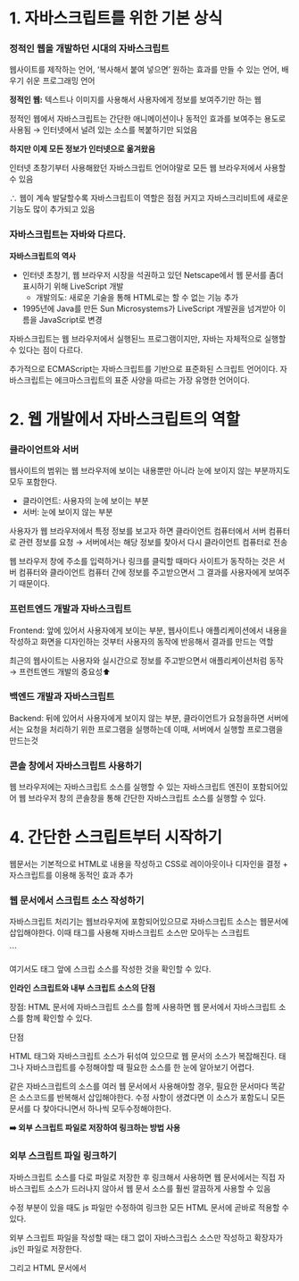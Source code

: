 # 1. 자바스크립트를 위한 기본 상식

### 정적인 웹을 개발하던 시대의 자바스크립트

웹사이트를 제작하는 언어, ‘복사해서 붙여 넣으면’ 원하는 효과를 만들 수 있는 언어, 배우기 쉬운 프로그래밍 언어

**정적인 웹:** 텍스트나 이미지를 사용해서 사용자에게 정보를 보여주기만 하는 웹

정적인 웹에서 자바스크립트는 간단한 애니메이션이나 동적인 효과를 보여주는 용도로 사용됨 → 인터넷에서 널려 있는 소스를 복붙하기만 되었음

**하지만 이제 모든 정보가 인터넷으로 옮겨왔음**

인터넷 초창기부터 사용해왔던 자바스크립트 언어야말로 모든 웹 브라우저에서 사용할 수 있음

∴ 웹이 계속 발달할수록 자바스크립트이 역할은 점점 커지고 자바스크리비트에 새로운 기능도 많이 추가되고 있음

### 자바스크립트는 자바와 다르다.

**자바스크립트의 역사**

- 인터넷 초창기, 웹 브라우저 시장을 석권하고 있던 Netscape에서 웹 문서를 좀더 표시하기 위해 LiveScript 개발
    - 개발의도: 새로운 기술을 통해 HTML로는 할 수 없는 기능 추가
- 1995년에 Java를 만든 Sun Microsystems가 LiveScript 개발권을 넘겨받아 이름을 JavaScript로 변경

자바스크립트는 웹 브라우저에서 실행된느 프로그램이지만, 자바는 자체적으로 실행할 수 있다는 점이 다르다.

추가적으로 ECMAScript는 자바스크립트를 기반으로 표준화된 스크립트 언어이다. 자바스크립트는 에크마스크립트의 표준 사양을 따르는 가장 유명한 언어이다.

# 2. 웹 개발에서 자바스크립트의 역할

### 클라이언트와 서버

웹사이트의 범위는 웹 브라우저에 보이는 내용뿐만 아니라 눈에 보이지 않는 부분까지도 모두 포함한다.

- 클라이언트: 사용자의 눈에 보이는 부분
- 서버: 눈에 보이지 않는 부분

사용자가 웹 브라우저에서 특정 정보를 보고자 하면 클라이언트 컴퓨터에서 서버 컴퓨터로 관련 정보를 요청 → 서버에서는 해당 정보를 찾아서 다시 클라이언트 컴퓨터로 전송

웹 브라우저 창에 주소를 입력하거나 링크를 클릭할 때마다 사이트가 동작하는 것은 서버 컴퓨터와 클라이언트 컴퓨터 간에 정보를 주고받으면서 그 결과를 사용자에게 보여주기 때문이다.

### 프런트엔드 개발과 자바스크립트

Frontend: 앞에 있어서 사용자에게 보이는 부분, 웹사이트나 애플리케이션에서 내용을 작성하고 화면을 디자인하는 것부터 사용자의 동작에 반응해서 결과를 만드는 역할

최근의 웹사이트는 사용자와 실시간으로 정보를 주고받으면서 애플리케이션처럼 동작 → 프런트엔드 개발의 중요성⬆️

### 백엔드 개발과 자바스크립트

Backend: 뒤에 있어서 사용자에게 보이지 않는 부분, 클라이언트가 요청을하면 서버에서는 요청을 처리하기 위한 프로그램을 실행하는데 이때, 서버에서 실행할 프로그램을 만드는것

### 콘솔 창에서 자바스크립트 사용하기

웹 브라우저에는 자바스크립트 소스를 실행할 수 있는 자바스크립트 엔진이 포함되어있어 웹 브라우저 창의 콘솔창을 통해 간단한 자바스크립트 소스를 실행할 수 있다.

# 4. 간단한 스크립트부터 시작하기

웹문서는 기본적으로 HTML로 내용을 작성하고 CSS로 레이아웃이나 디자인을 결정 + 자스크립트를 이용해 동적인 효과 추가

### 웹 문서에서 스크립트 소스 작성하기

자바스크립트 처리기는 웹브라우저에 포함되어있으므로 자바스크립트 소스는 웹문서에 삽입해야한다. 이때 <script> 태그를 사용하는데 웹문서에 직접 작성할 수도 잇고 자바스크립트 소스만 따로 파일로 저장한 후 서로 연결하여 사용할 수 도 있음

**인라인 스크립트  inline script**

HTML 태그 안에 직접 작성하는 자바스크립트

팝업 창을 열고 닫거나, 알림 메세지를 표시할 때처럼 간단한 명령을 처리할 경우 인라인 스크립트를 자주 사용

ex) 버튼을 클릭했을 때 알림 창을 표시하는 예제

```html
 <button onclick = "alert('알림 메시지가 표시됩니다.')">클릭!</button>
```

**내부 스크립트 internal script**

웹 문서에서 <script>태그와 </script> 태그를 사용해 자바스크립트 소스만 모아두는 스크립트

<script> 태그는 웹 문서의 모든 곳에 위치할 수 있고 삽입된 위치에서 바로 스크립트가 실행되는데 한 문서안에 여러 개의 <script>태그를 사용할 수 있다.

문서에 있는 버튼을 클릭했을 때 실행하는 소스이거나 웹 문서 내용을 변경하는 소스라면 웹문서가 모두 로딩된 다음에 실행해야한다. 즉 <script> 소스는 웹 요소를 모두 로딩한 후 삽입되어야 한다. 그래서 대부분의 경우 웹 문서 내요이 끝나느 </body> 태그 직전에 자바스크립트 소스를 삽입한다.

ex) 새로고침할 때마다 무작위로 배경색을 바꾸는 예제

```html
<body>
  <p>새로 고침해 보세요</p>
  
  <script>
    function random(number) {
      return Math.floor(Math.random() * number);
    }

    function bgChange() {
      const rndCol = 'rgb(' + random(255) + ',' + random(255) + ',' + random(255) + ')';
      document.body.style.backgroundColor = rndCol;
    }

      bgChange();
    </script>
</body>
</html>
```

여기서도 </body> 태그 앞에 스크립 소스를 작성한 것을 확인할 수 있다.

**인라인 스크립트와 내부 스크립트 소스의 단점**

장점: HTML 문서에 자바스크립트 소스를 함께 사용하면 웹 문서에서 자바스크립트 소스를 함께 확인할 수 있다.

단점

HTML 태그와 자바스크립트 소스가 뒤섞여 있으므로 웹 문서의 소스가 복잡해진다. 태그나 자바스크립트를 수정해야할 때 필요한 소스를 한 눈에 알아보기 어렵다.

같은 자바스크립트의 소스를 여러 웹 문서에서 사용해야할 경우, 필요한 문서마다 똑같은 소스코드를 반복해서 삽입해야한다. 수정 사항이 생겼다면 이 소스가 포함도니 모든 문서를 다 찾아다니면서 하나씩 모두수정해야한다.

**➡️ 외부 스크립트 파일로 저장하여 링크하는 방법 사용**

### 외부 스크립트 파일 링크하기

자바스크립트 소스를 다로 파일로 저장한 후 링크해서 사용하면 웹 문서에서는 직접 자바스크립트 소스가 드러나지 않아서 웹 문서 소스를 훨씬 깔끔하게 사용할 수 있음

수정 부분이 있을 때도 js 파일만 수정하여 링크한 모든 HTML 문서에 곧바로 적용할 수 있다.

외부 스크립트 파일을 작성할 때는 태그 없이 자바스크립스 소스만 작성하고 확장자가 .js인 파일로 저장한다.

그리고 HTML 문서에서 <script> 태그 src속성을 이용해 자바스크립트 파일을 링크할 수 있고 이렇게 링크한 자바스크립트 소스는 웹문서에 직접 작성한 자바스크립트 소스 처럼 사용할 수 있다.

외부스크립트 파일도 </body> 태그 앞에 추가해서 웹 문서 요소를 모두 가져온 후에 실행해야한다.

최근에는 <script> 태그 안에 defer라는 속성을 추가해서 무조건 문서를 가져온 후에 스크립트 소스를 실행하도록 지정하기도 한다.
defer 속성은 외부 스크립트 파일을 링크하는 경우에만 사용할 수 있다.

```html
<script src="스크립트 파일 경로"></script>
<script defer src="스크립트 파일 경로"></script>
```

ex)

```html
<head>
  <meta charset="UTF-8">
  <meta http-equiv="X-UA-Compatible" content="IE=edge">
  <meta name="viewport" content="width=device-width, initial-scale=1.0">
  <title>문서 안에 스크립트 작성</title>
  <link rel="stylesheet" href="css/main.css">
  <script defer src="js/changeBg.js"></script>
</head>
```

```jsx
function random(number) {
  return Math.floor(Math.random() * number);
}

function bgChange() {
  const rndCol = 'rgb(' + random(255) + ',' + random(255) + ',' + random(255) + ')';
  document.body.style.backgroundColor = rndCol;
}

bgChange();
```

### 웹 브라우저에서 스크립트를 해석하는 과정

```jsx
<!DOCTYPE html>
<html lang="ko">
<head>
  <meta charset="UTF-8">
  <meta http-equiv="X-UA-Compatible" content="IE=edge">
  <meta name="viewport" content="width=device-width, initial-scale=1.0">
  <title>문서 안에 스크립트 작성하기</title>
  <link rel="stylesheet" href="css/main.css">
</head>
<body>
  <p>새로 고침해 보세요</p>
  
  <script src="js/changeBg.js"></script>
</body>
</html>
```

```jsx
function random(number) {
  return Math.floor(Math.random() * number);
}

function bgChange() {
  const rndCol = 'rgb(' + random(255) + ',' + random(255) + ',' + random(255) + ')';
  document.body.style.backgroundColor = rndCol;
}

bgChange();
```

1. <!DOCTYPE html> 소스를 보고 웹 브라우저는 현재 문서가 웹 문서라는 사실을 알게 됨 → <html> </html> 태그 사이의 내용을 HTML표준에 맞춰 해석
2. 웹 문서에서 HTML 태그 순서와 포함 관계 확인
3. 태그 분석이 끝나면 외부 스타일 시트나 문서 안의 스타일 정보를 분석하면서 화면에 표시
4. <script> 태그를 만나면 자바 스크립트 해걱기로 스크립트 소스를 넘김. 내부 스크립트면 태그 사이의 소스를 해석하고, 외부 파일이 연결되어있으면 외부 파일의 소스를 해석
5. 스크립트 파일이 실행되어 문서의 배경색이 바뀜
<img width="1006" alt="image" src="https://github.com/user-attachments/assets/a7ff1f40-995a-41d3-9ae4-fbbd35abaa84" />

![image](https://github.com/user-attachments/assets/f727a4b4-8abb-4a1c-90fa-9b2fac9476f6)
